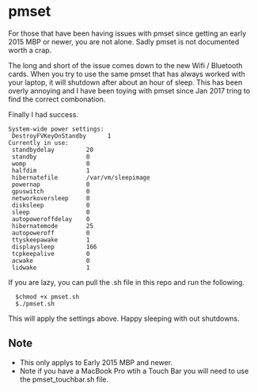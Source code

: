 # pmset

For those that have been having issues with pmset since getting an early 2015 MBP or newer, you are not alone. Sadly pmset is not documented worth a crap. 

The long and short of the issue comes down to the new Wifi / Bluetooth cards. When you try to use the same pmset that has always worked with your laptop, it will shutdown after about an hour of sleep. This has been overly annoying and I have been toying with pmset since Jan 2017 tring to find the correct combonation. 

Finally I had success. 

    System-wide power settings:
     DestroyFVKeyOnStandby		1
    Currently in use:
     standbydelay         20
     standby              0
     womp                 0
     halfdim              1
     hibernatefile        /var/vm/sleepimage
     powernap             0
     gpuswitch            0
     networkoversleep     0
     disksleep            0
     sleep                0
     autopoweroffdelay    0
     hibernatemode        25
     autopoweroff         0
     ttyskeepawake        1
     displaysleep         166
     tcpkeepalive         0
     acwake               0
     lidwake              1
 
 If you are lazy, you can pull the .sh file in this repo and run the following.
 
      $chmod +x pmset.sh
      $./pmset.sh
      
This will apply the settings above. Happy sleeping with out shutdowns. 

## Note
* This only applys to Early 2015 MBP and newer.
* Note if you have a MacBook Pro wtih a Touch Bar you will need to use the pmset_touchbar.sh file.
